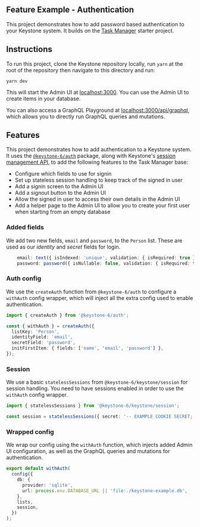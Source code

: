 ## Feature Example - Authentication

This project demonstrates how to add password based authentication to your Keystone system.
It builds on the [Task Manager](../task-manager) starter project.

## Instructions

To run this project, clone the Keystone repository locally, run `yarn` at the root of the repository then navigate to this directory and run:

```shell
yarn dev
```

This will start the Admin UI at [localhost:3000](http://localhost:3000).
You can use the Admin UI to create items in your database.

You can also access a GraphQL Playground at [localhost:3000/api/graphql](http://localhost:3000/api/graphql), which allows you to directly run GraphQL queries and mutations.

## Features

This project demonstrates how to add authentication to a Keystone system.
It uses the [`@keystone-6/auth`](https://keystonejs.com/docs/apis/auth) package, along with Keystone's [session management API](https://keystonejs.com/docs/apis/session), to add the following features to the Task Manager base:

- Configure which fields to use for signin
- Set up stateless session handling to keep track of the signed in user
- Add a signin screen to the Admin UI
- Add a signout button to the Admin UI
- Allow the signed in user to access their own details in the Admin UI
- Add a helper page to the Admin UI to allow you to create your first user when starting from an empty database

### Added fields

We add two new fields, `email` and `password`, to the `Person` list.
These are used as our _identity_ and _secret_ fields for login.

```typescript
    email: text({ isIndexed: 'unique', validation: { isRequired: true } }),
    password: password({ isNullable: false, validation: { isRequired: true } }),
```

### Auth config

We use the `createAuth` function from `@keystone-6/auth` to configure a `withAuth` config wrapper, which will inject all the extra config used to enable authentication.

```typescript
import { createAuth } from '@keystone-6/auth';

const { withAuth } = createAuth({
  listKey: 'Person',
  identityField: 'email',
  secretField: 'password',
  initFirstItem: { fields: ['name', 'email', 'password'] },
});
```

### Session

We use a basic `statelessSessions` from `@keystone-6/keystone/session` for session handling.
You need to have sessions enabled in order to use the `withAuth` config wrapper.

```typescript
import { statelessSessions } from '@keystone-6/keystone/session';

const session = statelessSessions({ secret: '-- EXAMPLE COOKIE SECRET; CHANGE ME --' });
```

### Wrapped config

We wrap our config using the `withAuth` function, which injects added Admin UI configuration, as well as the GraphQL queries and mutations for authentication.

```typescript
export default withAuth(
  config({
    db: {
      provider: 'sqlite',
      url: process.env.DATABASE_URL || 'file:./keystone-example.db',
    },
    lists,
    session,
  })
);
```
